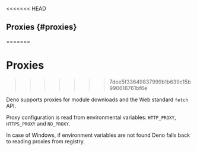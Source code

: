 <<<<<<< HEAD
## Proxies {#proxies}
=======
# Proxies
>>>>>>> 7dee5f33649837999b1b639c15b990616761bf6e

Deno supports proxies for module downloads and the Web standard `fetch` API.

Proxy configuration is read from environmental variables: `HTTP_PROXY`,
`HTTPS_PROXY` and `NO_PROXY`.

In case of Windows, if environment variables are not found Deno falls back to
reading proxies from registry.
